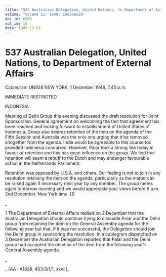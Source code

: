 ```yaml
---
title: "537 Australian Delegation, United Nations, to Department of External Affairs"
volume: "Volume 15: 1949, Indonesia"
doc_id: 6706
vol_id: 15
date: 1949-12-01
---
```


# 537 Australian Delegation, United Nations, to Department of External Affairs

Cablegram UN938 NEW YORK, 1 December 1949, 7.45 p.m.

IMMEDIATE RESTRICTED

INDONESIA

Meeting of Delhi Group this evening discussed the draft resolution for Joint Sponsorship. General agreement on welcoming the fact that agreement has been reached and looking forward to establishment of United States of Indonesia. Group also desires retention of the item on the agenda of the Fifth Session and Australia was the only one urging that it be removed altogether from the agenda. India would be agreeable to this course too provided Indonesia concurred. However, Palar took a strong line today in favour of retention and this has great influence on the group. We feel that retention will seem a rebuff to the Dutch and may endanger favourable action in the Netherlands Parliament.

Retention was opposed by U.S.A. and others. Our feeling is not to join in any resolution retaining the item on the agenda, particularly as the matter can be raised again if necessary next year by any member. The group meets again tomorrow morning and we would appreciate your views before 9 a.m. 2nd December, New York time. [1]

_

1 The Department of External Affairs replied on 2 December that the Australian Delegation should continue trying to dissuade Palar and the Delhi group from retaining the item on the General Assembly agenda for the following year but that, if it was not successful, the Delegation should join the Delhi group in sponsoring the resolution. In a cablegram dispatched on 3 December the Australian Delegation reported that Palar and the Delhi group had accepted the deletion of the item from the following year's General Assembly agenda.

_

_ [AA : A1838, 403/3/1/1, xxvii]_
